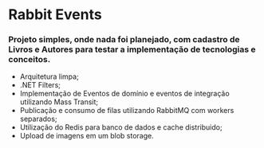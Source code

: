 <h1>Rabbit Events</h1>

<h3>Projeto simples, onde nada foi planejado, com cadastro de Livros e Autores para testar a implementação de tecnologias e conceitos.</h3>

<ul>
    <li>
        Arquitetura limpa;
    </li>
    <li>
        .NET Filters;
    </li>
    <li>
        Implementação de Eventos de domínio e eventos de integração utilizando Mass Transit;     
    </li>
    <li>
        Publicação e consumo de filas utilizando RabbitMQ com workers separados;
    </li>
    <li>
        Utilização do Redis para banco de dados e cache distribuido;
    </li>
    <li>
        Upload de imagens em um blob storage.
    </li>    
</ul>
